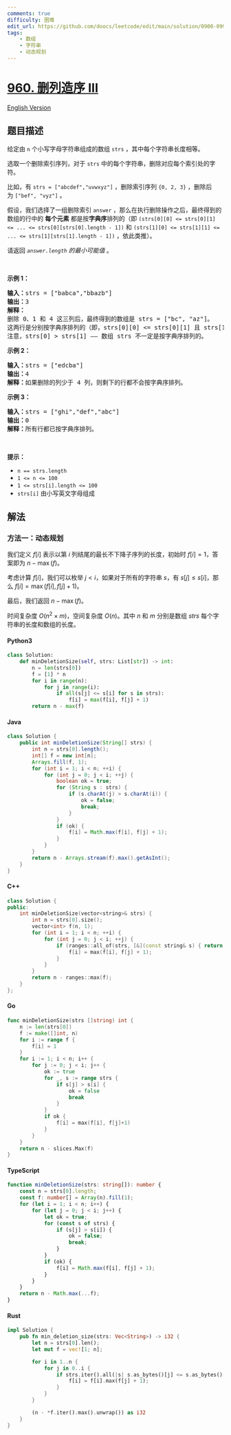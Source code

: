 ```yaml
---
comments: true
difficulty: 困难
edit_url: https://github.com/doocs/leetcode/edit/main/solution/0900-0999/0960.Delete%20Columns%20to%20Make%20Sorted%20III/README.md
tags:
    - 数组
    - 字符串
    - 动态规划
---
```


<!-- problem:start -->

# [960. 删列造序 III](https://leetcode.cn/problems/delete-columns-to-make-sorted-iii)

[English Version](/solution/0900-0999/0960.Delete%20Columns%20to%20Make%20Sorted%20III/README_EN.md)

## 题目描述

<!-- description:start -->

<p>给定由<meta charset="UTF-8" />&nbsp;<code>n</code>&nbsp;个小写字母字符串组成的数组<meta charset="UTF-8" />&nbsp;<code>strs</code>&nbsp;，其中每个字符串长度相等。</p>

<p>选取一个删除索引序列，对于<meta charset="UTF-8" />&nbsp;<code>strs</code>&nbsp;中的每个字符串，删除对应每个索引处的字符。</p>

<p>比如，有<meta charset="UTF-8" />&nbsp;<code>strs = ["abcdef","uvwxyz"]</code>&nbsp;，删除索引序列<meta charset="UTF-8" />&nbsp;<code>{0, 2, 3}</code>&nbsp;，删除后为<meta charset="UTF-8" />&nbsp;<code>["bef", "vyz"]</code>&nbsp;。</p>

<p>假设，我们选择了一组删除索引<meta charset="UTF-8" />&nbsp;<code>answer</code>&nbsp;，那么在执行删除操作之后，最终得到的数组的行中的 <strong>每个元素</strong> 都是按<strong>字典序</strong>排列的（即&nbsp;<code>(strs[0][0] &lt;= strs[0][1] &lt;= ... &lt;= strs[0][strs[0].length - 1])</code>&nbsp;和&nbsp;<code>(strs[1][0] &lt;= strs[1][1] &lt;= ... &lt;= strs[1][strs[1].length - 1])</code> ，依此类推）。</p>

<p>请返回<meta charset="UTF-8" /><em>&nbsp;<code>answer.length</code>&nbsp;的最小可能值</em>&nbsp;。</p>

<p>&nbsp;</p>

<p><strong>示例 1：</strong></p>

<pre>
<strong>输入：</strong>strs = ["babca","bbazb"]
<strong>输出：</strong>3
<strong>解释：
</strong>删除 0、1 和 4 这三列后，最终得到的数组是 strs = ["bc", "az"]。
这两行是分别按字典序排列的（即，strs[0][0] &lt;= strs[0][1] 且 strs[1][0] &lt;= strs[1][1]）。
注意，strs[0] &gt; strs[1] —— 数组 strs 不一定是按字典序排列的。
</pre>

<p><strong>示例 2：</strong></p>

<pre>
<strong>输入：</strong>strs = ["edcba"]
<strong>输出：</strong>4
<strong>解释：</strong>如果删除的列少于 4 列，则剩下的行都不会按字典序排列。
</pre>

<p><strong>示例 3：</strong></p>

<pre>
<strong>输入：</strong>strs = ["ghi","def","abc"]
<strong>输出：</strong>0
<strong>解释：</strong>所有行都已按字典序排列。
</pre>

<p>&nbsp;</p>

<p><strong>提示：</strong></p>
<meta charset="UTF-8" />

<ul>
	<li><code>n == strs.length</code></li>
	<li><code>1 &lt;= n &lt;= 100</code></li>
	<li><code>1 &lt;= strs[i].length &lt;= 100</code></li>
	<li><code>strs[i]</code>&nbsp;由小写英文字母组成</li>
</ul>

<!-- description:end -->

## 解法

<!-- solution:start -->

### 方法一：动态规划

我们定义 $f[i]$ 表示以第 $i$ 列结尾的最长不下降子序列的长度，初始时 $f[i] = 1$，答案即为 $n - \max(f)$。

考虑计算 $f[i]$，我们可以枚举 $j < i$，如果对于所有的字符串 $s$，有 $s[j] \le s[i]$，那么 $f[i] = \max(f[i], f[j] + 1)$。

最后，我们返回 $n - \max(f)$。

时间复杂度 $O(n^2 \times m)$，空间复杂度 $O(n)$。其中 $n$ 和 $m$ 分别是数组 $\textit{strs}$ 每个字符串的长度和数组的长度。

<!-- tabs:start -->

#### Python3

```python
class Solution:
    def minDeletionSize(self, strs: List[str]) -> int:
        n = len(strs[0])
        f = [1] * n
        for i in range(n):
            for j in range(i):
                if all(s[j] <= s[i] for s in strs):
                    f[i] = max(f[i], f[j] + 1)
        return n - max(f)
```

#### Java

```java
class Solution {
    public int minDeletionSize(String[] strs) {
        int n = strs[0].length();
        int[] f = new int[n];
        Arrays.fill(f, 1);
        for (int i = 1; i < n; ++i) {
            for (int j = 0; j < i; ++j) {
                boolean ok = true;
                for (String s : strs) {
                    if (s.charAt(j) > s.charAt(i)) {
                        ok = false;
                        break;
                    }
                }
                if (ok) {
                    f[i] = Math.max(f[i], f[j] + 1);
                }
            }
        }
        return n - Arrays.stream(f).max().getAsInt();
    }
}
```

#### C++

```cpp
class Solution {
public:
    int minDeletionSize(vector<string>& strs) {
        int n = strs[0].size();
        vector<int> f(n, 1);
        for (int i = 1; i < n; ++i) {
            for (int j = 0; j < i; ++j) {
                if (ranges::all_of(strs, [&](const string& s) { return s[j] <= s[i]; })) {
                    f[i] = max(f[i], f[j] + 1);
                }
            }
        }
        return n - ranges::max(f);
    }
};
```

#### Go

```go
func minDeletionSize(strs []string) int {
	n := len(strs[0])
	f := make([]int, n)
	for i := range f {
		f[i] = 1
	}
	for i := 1; i < n; i++ {
		for j := 0; j < i; j++ {
			ok := true
			for _, s := range strs {
				if s[j] > s[i] {
					ok = false
					break
				}
			}
			if ok {
				f[i] = max(f[i], f[j]+1)
			}
		}
	}
	return n - slices.Max(f)
}
```

#### TypeScript

```ts
function minDeletionSize(strs: string[]): number {
    const n = strs[0].length;
    const f: number[] = Array(n).fill(1);
    for (let i = 1; i < n; i++) {
        for (let j = 0; j < i; j++) {
            let ok = true;
            for (const s of strs) {
                if (s[j] > s[i]) {
                    ok = false;
                    break;
                }
            }
            if (ok) {
                f[i] = Math.max(f[i], f[j] + 1);
            }
        }
    }
    return n - Math.max(...f);
}
```

#### Rust

```rust
impl Solution {
    pub fn min_deletion_size(strs: Vec<String>) -> i32 {
        let n = strs[0].len();
        let mut f = vec![1; n];

        for i in 1..n {
            for j in 0..i {
                if strs.iter().all(|s| s.as_bytes()[j] <= s.as_bytes()[i]) {
                    f[i] = f[i].max(f[j] + 1);
                }
            }
        }

        (n - *f.iter().max().unwrap()) as i32
    }
}
```

<!-- tabs:end -->

<!-- solution:end -->

<!-- problem:end -->
